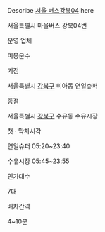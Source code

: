 Describe [서울 버스강북04](%EC%84%9C%EC%9A%B8%20%EB%B2%84%EC%8A%A4%20%EA%B0%95%EB%B6%8104.md)
here

서울특별시 마을버스 강북04번

운영 업체

미봉운수

기점

서울특별시 [강북구](%EA%B0%95%EB%B6%81%EA%B5%AC.md) 미아동 연일슈퍼

종점

서울특별시 [강북구](%EA%B0%95%EB%B6%81%EA%B5%AC.md) 수유동 수유시장

첫 · 막차시각

연일슈퍼 05:20~23:40

수유시장 05:45~23:55

인가대수

7대

배차간격

4~10분

